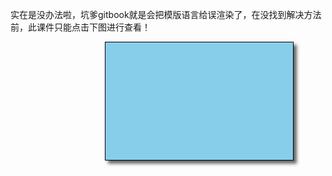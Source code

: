 <p>实在是没办法啦，坑爹gitbook就是会把模版语言给误渲染了，在没找到解决方法前，此课件只能点击下图进行查看！</p>

<style>
        #dianwo {
            height: 188px;
            width: 300px;
            border: 1px solid black;
            padding: 0px;
            display: block;
            box-shadow: 5px 5px 5px #666;
            position: relative;
            left: 30%;
            transition-duration: .5s;
            transform: rotate(0deg);
            background-color: skyblue;
        }
    
        #dianwo:hover {
            box-shadow: 0px 0px 0px white;
            transform: rotate(360deg);
        }
    </style>

<a id="dianwo" href="/html/03.Jinja2模版.html" target="_blank"><img src="/html/dianwo.gif" alt=""></a>